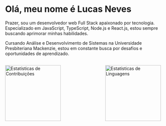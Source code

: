 # Olá, meu nome é Lucas Neves

Prazer, sou um desenvolvedor web Full Stack apaixonado por tecnologia. Especializado em JavaScript, TypeScript, Node.js e React.js, estou sempre buscando aprimorar minhas habilidades.

Cursando Análise e Desenvolvimento de Sistemas na Universidade Presbiteriana Mackenzie, estou em constante busca por desafios e oportunidades de aprendizado.

##


<div style="display: flex; justify-content: space-between;">
    <img src="https://github-readme-stats.vercel.app/api?username=LucasfNeves&theme=algolia&hide_border=false&include_all_commits=false&count_private=false" alt="Estatísticas de Contribuições" style="height:180px;max-height:100%;">
        <img src="https://github-readme-stats.vercel.app/api/top-langs?username=LucasfNeves&show_icons=true&theme=algolia&title_color=ffff&text_color=dedede&locale=en&layout=compact" alt="Estatísticas de Linguagens" style="height:180px;max-height:100%;">
</div>


